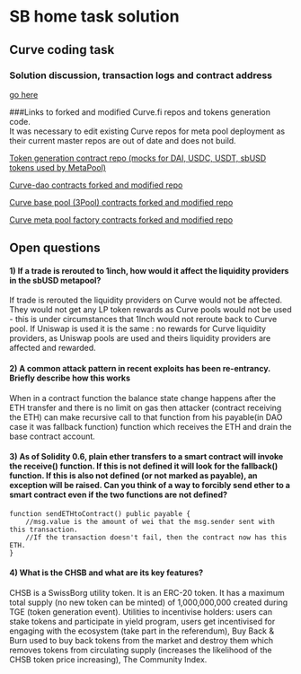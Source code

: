 # SB home task solution 

## Curve coding task

### Solution discussion, transaction logs and contract address

[go here]() 

###Links to forked and modified Curve.fi repos and tokens generation code.  
It was necessary to edit existing Curve repos for meta pool deployment as their current master repos are out of date and does not build. 

[Token generation contract repo (mocks for DAI, USDC, USDT, sbUSD tokens used by MetaPool)]()

[Curve-dao contracts forked and modified repo]()

[Curve base pool (3Pool) contracts forked and modified repo]()

[Curve meta pool factory contracts forked and modified repo]()


## Open questions

#### 1) If a trade is rerouted to 1inch, how would it affect the liquidity providers in the sbUSD metapool?
If trade is rerouted the liquidity providers on Curve would not be affected. They would not get any LP token rewards as Curve pools would not be used - this is under circumstances
that 1Inch would not reroute back to Curve pool. If Uniswap is used it is the same : no rewards for Curve liquidity providers, as Uniswap pools are used
and theirs liquidity providers are affected and rewarded.

#### 2) A common attack pattern in recent exploits has been re-entrancy. Briefly describe how this works
When in a contract function the balance state change happens after the ETH transfer and there is no limit on gas then attacker (contract receiving the ETH) can make recursive call to that function from
his payable(in DAO case it was fallback function) function which receives the ETH and drain the base contract account.

#### 3) As of Solidity 0.6, plain ether transfers to a smart contract will invoke the receive() function. If this is not defined it will look for the fallback() function. If this is also not defined (or not marked as payable), an exception will be raised. Can you think of a way to forcibly send ether to a smart contract even if the two functions are not defined?

````
function sendETHtoContract() public payable {
    //msg.value is the amount of wei that the msg.sender sent with this transaction. 
    //If the transaction doesn't fail, then the contract now has this ETH.
}
````

#### 4) What is the CHSB and what are its key features?
CHSB is a SwissBorg utility token. It is an ERC-20 token. It has a maximum total supply (no new token can be minted) of 1,000,000,000 created during TGE (token generation event).
Utilities to incentivise holders: users can stake tokens and participate in yield program, users get incentivised for engaging with the ecosystem (take part in the referendum),
Buy Back & Burn used to buy back tokens from the market and destroy them which removes tokens from circulating supply (increases the likelihood of the CHSB token price increasing), 
The Community Index. 

